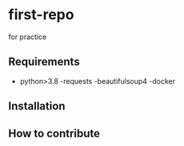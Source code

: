 # first-repo
for practice

## Requirements

- python>3.8
-requests
-beautifulsoup4
-docker

## Installation

## How to contribute 
